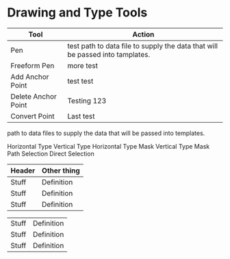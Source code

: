 # Drawing and Type Tools

| Tool | Action |
| --- | --- |
| Pen | test path to data file to supply the data that will be passed into tamplates. |
| Freeform Pen | more test |
| Add Anchor Point | test test |
| Delete Anchor Point | Testing 123 |
| Convert Point | Last test |

path to data files to supply the data that will be passed into templates.

Horizontal Type
Vertical Type
Horizontal Type Mask
Vertical Type Mask
Path Selection
Direct Selection

| Header | Other thing |
| --- | --- |
| Stuff | Definition |
| Stuff | Definition |
| Stuff | Definition |


|  |   |
| --- | --- |
| Stuff | Definition |
| Stuff | Definition |
| Stuff | Definition |


